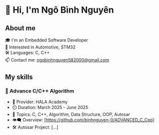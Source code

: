 # 👋 Hi, I'm Ngô Bình Nguyên

## About me

🎓 I'm an Embedded Software Developer  
🚗 Interested in Automotive, STM32  
🛠️ Languages: C, C++  
📫 Contact me: ngobinhnguyen582000@gmail.com  

## My skills

### 🔧 Advance C/C++ Algorithm

- 🏫 Provider: HALA Academy
- ⏲️ Duration: March 2025 - June 2025
- 📘 Topics: C, C++, Algorithm, Data Structure, OOP, Autosar
- 👁️‍🗨️ Overview: [https://github.com/binhnguyen-0/ADVANCED_C_Cpp]
- 🛠️ Autosar Project: [...]


